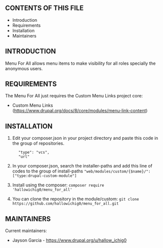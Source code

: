 CONTENTS OF THIS FILE
---------------------

 * Introduction
 * Requirements
 * Installation
 * Maintainers


INTRODUCTION
------------

Menu For All allows menu items to make visibility for all roles specially the anonymous users.


REQUIREMENTS
------------

The Menu For All just requires the Custom Menu Links project core:

 * Custom Menu Links (https://www.drupal.org/docs/8/core/modules/menu-link-content)


INSTALLATION
------------

1. Edit your composer.json in your project directory and paste this code in the group of repositories.
```{
      "type": "vcs",
      "url"
```

2. In your composer.json, search the installer-paths and add this line of codes to the group of install-paths
```"web/modules/custom/{$name}/": ["type:drupal-custom-module"]```

3. Install using the composer:
```composer require 'hallowichig0/menu_for_all'```

4. You can clone the repository in the module/custom:
```git clone https://github.com/hallowichig0/menu_for_all.git```


MAINTAINERS
-----------

Current maintainers:
 * Jayson Garcia - https://www.drupal.org/u/hallow_ichig0
